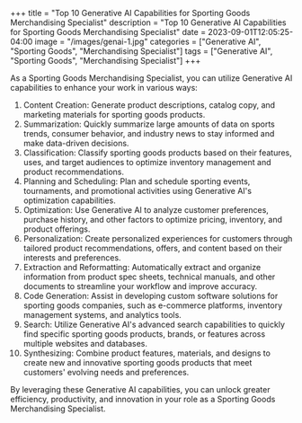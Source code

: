 +++
title = "Top 10 Generative AI Capabilities for Sporting Goods Merchandising Specialist"
description = "Top 10 Generative AI Capabilities for Sporting Goods Merchandising Specialist"
date = 2023-09-01T12:05:25-04:00
image = "/images/genai-1.jpg"
categories = ["Generative AI", "Sporting Goods", "Merchandising Specialist"]
tags = ["Generative AI", "Sporting Goods", "Merchandising Specialist"]
+++

As a Sporting Goods Merchandising Specialist, you can utilize Generative AI capabilities to enhance your work in various ways:

1. Content Creation: Generate product descriptions, catalog copy, and marketing materials for sporting goods products.
2. Summarization: Quickly summarize large amounts of data on sports trends, consumer behavior, and industry news to stay informed and make data-driven decisions.
3. Classification: Classify sporting goods products based on their features, uses, and target audiences to optimize inventory management and product recommendations.
4. Planning and Scheduling: Plan and schedule sporting events, tournaments, and promotional activities using Generative AI's optimization capabilities.
5. Optimization: Use Generative AI to analyze customer preferences, purchase history, and other factors to optimize pricing, inventory, and product offerings.
6. Personalization: Create personalized experiences for customers through tailored product recommendations, offers, and content based on their interests and preferences.
7. Extraction and Reformatting: Automatically extract and organize information from product spec sheets, technical manuals, and other documents to streamline your workflow and improve accuracy.
8. Code Generation: Assist in developing custom software solutions for sporting goods companies, such as e-commerce platforms, inventory management systems, and analytics tools.
9. Search: Utilize Generative AI's advanced search capabilities to quickly find specific sporting goods products, brands, or features across multiple websites and databases.
10. Synthesizing: Combine product features, materials, and designs to create new and innovative sporting goods products that meet customers' evolving needs and preferences.

By leveraging these Generative AI capabilities, you can unlock greater efficiency, productivity, and innovation in your role as a Sporting Goods Merchandising Specialist.